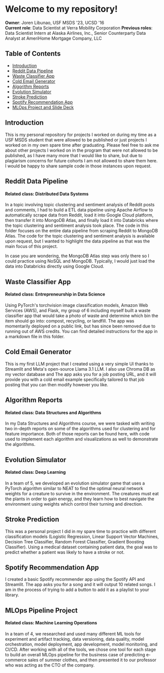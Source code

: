 # Welcome to my repository!
<b>Owner</b>: Joren Libunao, USF MSDS '23, UCSD '16 <br>
<b>Current role</b>: Data Scientist at Verra Mobility Corporation
<b>Previous roles</b>: Data Scientist Intern at Alaska Airlines, Inc., Senior Counterparty Data Analyst at AmeriHome Mortgage Company, LLC

## Table of Contents
- [Introduction](#introduction)
- [Reddit Data Pipeline](#reddit-data-pipeline)
- [Waste Classifier App](#waste-classifier-app)
- [Cold Email Generator](#cold-email-generator)
- [Algorithm Reports](#algorithm-reports)
- [Evolution Simulator](#evolution-simulator)
- [Stroke Prediction](#stroke-prediction)
- [Spotify Recommendation App](#spotify-recommendation-app)
- [MLOps Project and Slide Deck](#mlops-project)

## Introduction <a name="introduction"></a>
This is my personal repository for projects I worked on during my time as a USF MSDS student that were allowed to be published or just projects I worked on in my own spare time after graduating. Please feel free to ask me about other projects I worked on in the program that were not allowed to be published, as I have many more that I would like to share, but due to plagiarism concerns for future cohorts I am not allowed to share them here. I would be happy to share sample code in those instances upon request. 

## Reddit Data Pipeline <a name="reddit-data-pipeline"></a>
#### Related class: Distributed Data Systems
In a topic involving topic clustering and sentiment analysis of Reddit posts and comments, I had to build a ETL data pipeline using Apache Airflow to automatically scrape data from Reddit, load it into Google Cloud platform, then transfer it into MongoDB Atlas, and finally load it into Databricks where the topic clustering and sentiment analysis took place. The code in this folder focuses on the entire data pipeline from scraping Reddit to MongoDB Atlas. The code for the topic clustering and sentiment analysis is available upon request, but I wanted to highlight the data pipeline as that was the main focus of this project. 

In case you are wondering, the MongoDB Atlas step was only there so I could practice using NoSQL and MongoDB. Typically, I would just load the data into Databricks directly using Google Cloud.

## Waste Classifier App <a name="waste-classifier-app"></a>
#### Related class: Entrepreneurship in Data Science
Using PyTorch's torchvision image classification models, Amazon Web Services (AWS), and Flask, my group of 6 including myself built a waste classifier app that would take a photo of waste and determine which bin the item should go into: compost, recycling, or landfill. The app was momentarily deployed on a public link, but has since been removed due to running out of AWS credits. You can find detailed instructions for the app in a markdown file in this folder.

## Cold Email Generator <a name="cold-email-generator"></a>
This is my first LLM project that I created using a very simple UI thanks to Streamlit and Meta's open-source Llama 3.1 LLM. I also use Chroma DB as my vector database and  The app asks you for a job posting URL, and it will provide you with a cold email example specifically tailored to that job posting that you can then modify however you like. 

## Algorithm Reports <a name="algorithm-reports"></a>
#### Related class: Data Structures and Algorithms
In my Data Structures and Algorithms course, we were tasked with writing two in-depth reports on some of the algorithms used for clustering and for feature importance. Both of those reports can be found here, with code used to implement each algorithm and visualizations as well to demonstrate the algorithms. 

## Evolution Simulator <a name="evolution-simulator"></a>
#### Related class: Deep Learning
In a team of 5, we developed an evolution simulator game that uses a PyTorch algorithm similar to NEAT to find the optimal neural network weights for a creature to survive in the environment. The creatures must eat the plants in order to gain energy, and they learn how to best navigate the environment using weights which control their turning and direction. 

## Stroke Prediction <a name="stroke-prediction"></a>
This was a personal project I did in my spare time to practice with different classification models (Logistic Regression, Linear Support Vector Machines, Decision Tree Classifier, Random Forest Classifier, Gradient Boosting Classifier). Using a medical dataset containing patient data, the goal was to predict whether a patient was likely to have a stroke or not.

## Spotify Recommendation App <a name="spotify-recommendation-app"></a>
I created a basic Spotify recommender app using the Spotify API and Streamlit. The app asks you for a song and it will output 10 related songs. I am in the process of trying to add a button to add it as a playlist to your library. 

## MLOps Pipeline Project
#### Related class: Machine Learning Operations
In a team of 4, we researched and used many different ML tools for experiment and artifact tracking, data versioning, data quality, model orchestration, model deployment, app development, model monitoring, and CI/CD. After working with all of the tools, we chose one tool for each stage to build an overall MLOps pipeline for the business case of predicting e-commerce sales of summer clothes, and then presented it to our professor who was acting as the CTO of the company.
